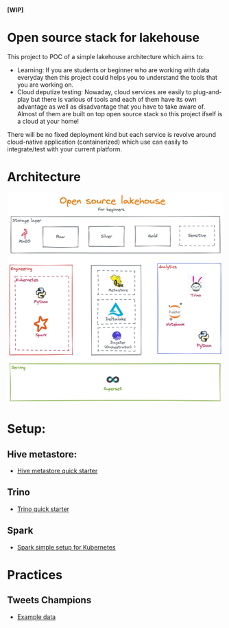 **[WIP]**
# Open source stack for lakehouse
This project to POC of a simple lakehouse architecture which aims to:
- Learning: If you are students or beginner who are working with data everyday then this project could helps you to understand the tools that you are working on.
- Cloud deputize testing: Nowaday, cloud services are easily to plug-and-play but there is various of tools and each of them have its own advantage as well as disadvantage that you have to take aware of. Almost of them are built on top open source stack so this project ifself is a cloud at your home!

There will be no fixed deployment kind but each service is revolve around cloud-native application (containerized) which use can easily to integrate/test with your current platform.

# Architecture
![high-level-architecutre](resources/architecture.png)

# Setup:
## Hive metastore:
- [Hive metastore quick starter](https://github.com/leehuwuj/olh/blob/main/hive-metastore/README.md)
## Trino
- [Trino quick starter](https://github.com/leehuwuj/olh/blob/main/trino/README.md)
## Spark
- [Spark simple setup for Kubernetes](https://github.com/leehuwuj/olh/blob/main/spark/README.md)

# Practices
## Tweets Champions
- [Example data](https://github.com/leehuwuj/olh/blob/main/resources/data/README.md)
